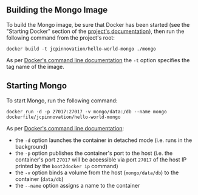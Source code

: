 ## Building the Mongo Image

To build the Mongo image, be sure that Docker has been started (see the "Starting Docker" section of the [project's documentation](../README.markdown)), then run the following command from the project's root:

	docker build -t jcpinnovation/hello-world-mongo ./mongo

As per [Docker's command line documentation](https://docs.docker.com/reference/commandline/cli/#build) the `-t` option specifies the tag name of the image. 
	

## Starting Mongo

To start Mongo, run the following command:

	docker run -d -p 27017:27017 -v mongo/data:/db --name mongo dockerfile/jcpinnovation/hello-world-mongo	

	
As per [Docker's command line documentation](https://docs.docker.com/reference/commandline/cli/#run):

- the `-d` option launches the container in detached mode (i.e. runs in the background)
- the `-p` option publishes the container's port to the host (i.e. the container's port `27017` will be accessible via port `27017` of the host IP printed by the `boot2docker ip` command)
- the `-v` option binds a volume from the host (`mongo/data/db`) to the container (`data/db`)
- the `--name` option assigns a name to the container

